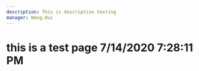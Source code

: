 ```yaml
---
description: This is description testing
manager: Wang.Hui
---
```

# this is a test page 7/14/2020 7:28:11 PM